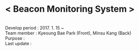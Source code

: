 <b><h1>< Beacon Monitoring System ></h1></b> 
<br/>
Develop period : 2017. 1. 15 ~  <br />
Team member : Kyeoung Bae Park (Front), Minsu Kang (Back) <br />
Purpose : <b> </b> <br />
Last update : <br />

